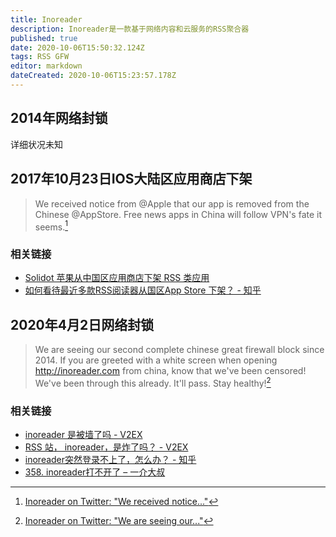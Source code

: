 ```yaml
---
title: Inoreader
description: Inoreader是一款基于网络内容和云服务的RSS聚合器
published: true
date: 2020-10-06T15:50:32.124Z
tags: RSS GFW
editor: markdown
dateCreated: 2020-10-06T15:23:57.178Z
---
```


## 2014年网络封锁

详细状况未知

## 2017年10月23日IOS大陆区应用商店下架

> We received notice from @Apple that our app is removed from the Chinese @AppStore. Free news apps in China will follow VPN's fate it seems.[^922363626329133057]

[^922363626329133057]: [Inoreader on Twitter: "We received notice..."](https://archive.is/vJ7ea "https://twitter.com/Inoreader/status/922363626329133057")

### 相关链接

+ [Solidot 苹果从中国区应用商店下架 RSS 类应用](https://web.archive.org/web/20171212000434/https://www.solidot.org/story?sid=54239)
+ [如何看待最近多款RSS阅读器从国区App Store 下架？ - 知乎](https://web.archive.org/web/20201006135334/https://www.zhihu.com/question/67349651)

## 2020年4月2日网络封锁

> We are seeing our second complete chinese great firewall block since 2014. If you are greeted with a white screen when opening http://inoreader.com  from china, know that we've been censored! We've been through this already. It'll pass. Stay healthy![^1245659240326238209]

[^1245659240326238209]: [Inoreader on Twitter: "We are seeing our..."](https://archive.is/EYUmo "https://twitter.com/Inoreader/status/1245659240326238209")

### 相关链接

+ [inoreader 是被墙了吗 - V2EX](https://web.archive.org/web/20201006144009/https://www.v2ex.com/t/658579)
+ [RSS 站， inoreader，是炸了吗？ - V2EX](https://web.archive.org/web/20201006151452/https://v2ex.com/t/658526)
+ [inoreader突然登录不上了，怎么办？ - 知乎](https://web.archive.org/web/20201006151734/https://www.zhihu.com/question/384758831)
+ [358. inoreader打不开了 – 一介大叔](https://archive.is/g8TJB "http://www.winature.com/?p=2534")
